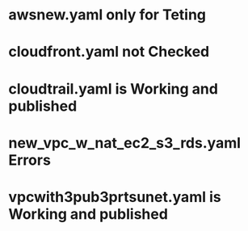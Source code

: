 # awsnew.yaml only for Teting
# cloudfront.yaml not Checked
# cloudtrail.yaml is Working and published
# new_vpc_w_nat_ec2_s3_rds.yaml Errors
# vpcwith3pub3prtsunet.yaml is Working and published
